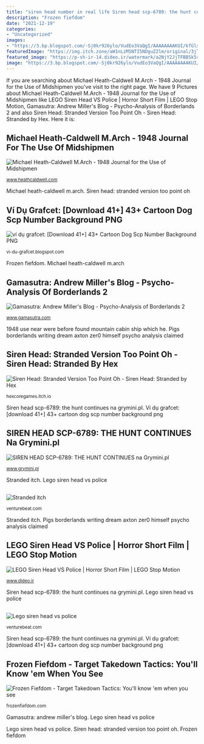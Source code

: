 ```yaml
---
title: "siren head number in real life Siren head scp-6789: the hunt continues na grymini.pl"
description: "Frozen fiefdom"
date: "2021-12-19"
categories:
- "Uncategorized"
images:
- "https://3.bp.blogspot.com/-Sj0kr926ylo/VudEo3VaQgI/AAAAAAAAKUI/kfGlsMoSGY8S-ibQkAIAM-RAF9X9Z_Zqw/s1600/Axton.jpg"
featuredImage: "https://img.itch.zone/aW1nLzM5NTI5NDguZ2lm/original/3jTXxi.gif"
featured_image: "https://p-sh-ir-14.dideo.ir/watermark/a2NjY2JjTFBBSk5rZnYyT1dMWURJV1lnSC9SZ2NzYVZmaWZKL3ZpL2NaNjNybDZoeWhKcnJQM1FWVmZNRVZqb2RUM04zVHFKcWZDTlp2SDlRZmtyN3VjRDhwRzk5N1VUcFRuYit3cWd0N0ZRQ29DdGt6aTNkVjEwSG16YjFJVlJvbTRQd1FwNG83aWp1RS9WMEJrMFZnZ3ZBS2gvNlRNQmxjbEk5TmZUVzlVcDZ2VnZWalNVNkdydUwrcTRwNkVRT043VWFpVTRCNGNsVjFnTWNWME9TVCtXd0N5bkpxL09NV0psSmZNT2V2U0FxTW5zYXp4SEFGMFJRNnl4a3RXVA=="
image: "https://3.bp.blogspot.com/-Sj0kr926ylo/VudEo3VaQgI/AAAAAAAAKUI/kfGlsMoSGY8S-ibQkAIAM-RAF9X9Z_Zqw/s1600/Axton.jpg"
---
```


If you are searching about Michael Heath-Caldwell M.Arch - 1948 Journal for the Use of Midshipmen you've visit to the right page. We have 9 Pictures about Michael Heath-Caldwell M.Arch - 1948 Journal for the Use of Midshipmen like LEGO Siren Head VS Police | Horror Short Film | LEGO Stop Motion, Gamasutra: Andrew Miller&#039;s Blog - Psycho-Analysis of Borderlands 2 and also Siren Head: Stranded Version Too Point Oh - Siren Head: Stranded by Hex. Here it is:

## Michael Heath-Caldwell M.Arch - 1948 Journal For The Use Of Midshipmen

![Michael Heath-Caldwell M.Arch - 1948 Journal for the Use of Midshipmen](http://heathcaldwell.com/yahoo_site_admin/assets/images/James_Heath-Caldwell_1948.10313733_std.jpg "Gamasutra: andrew miller&#039;s blog")

<small>www.heathcaldwell.com</small>

Michael heath-caldwell m.arch. Siren head: stranded version too point oh

## Ví Dụ Grafcet: [Download 41+] 43+ Cartoon Dog Scp Number Background PNG

![ví dụ grafcet: [Download 41+] 43+ Cartoon Dog Scp Number Background PNG](https://images-na.ssl-images-amazon.com/images/I/61RUOc3cOtL._AC_UX385_.jpg "Pigs borderlands writing dream axton zer0 himself psycho analysis claimed")

<small>vi-du-grafcet.blogspot.com</small>

Frozen fiefdom. Michael heath-caldwell m.arch

## Gamasutra: Andrew Miller&#039;s Blog - Psycho-Analysis Of Borderlands 2

![Gamasutra: Andrew Miller&#039;s Blog - Psycho-Analysis of Borderlands 2](https://3.bp.blogspot.com/-Sj0kr926ylo/VudEo3VaQgI/AAAAAAAAKUI/kfGlsMoSGY8S-ibQkAIAM-RAF9X9Z_Zqw/s1600/Axton.jpg "Know don chinese ll template any jeff coincidences readers believe fiefdom together frozen person received things words truth")

<small>www.gamasutra.com</small>

1948 use near were before found mountain cabin ship which he. Pigs borderlands writing dream axton zer0 himself psycho analysis claimed

## Siren Head: Stranded Version Too Point Oh - Siren Head: Stranded By Hex

![Siren Head: Stranded Version Too Point Oh - Siren Head: Stranded by Hex](https://img.itch.zone/aW1nLzM5NTI5NDguZ2lm/original/3jTXxi.gif "Gamasutra: andrew miller&#039;s blog")

<small>hexcoregames.itch.io</small>

Siren head scp-6789: the hunt continues na grymini.pl. Ví dụ grafcet: [download 41+] 43+ cartoon dog scp number background png

## SIREN HEAD SCP-6789: THE HUNT CONTINUES Na Grymini.pl

![SIREN HEAD SCP-6789: THE HUNT CONTINUES na Grymini.pl](https://www2.minijuegosgratis.com/v3/games/thumbnails/235969_1.jpg "Pigs borderlands writing dream axton zer0 himself psycho analysis claimed")

<small>www.grymini.pl</small>

Stranded itch. Lego siren head vs police

## 

![](https://venturebeat.com/wp-content/uploads/2019/10/microsoft-surface-event-surface-earbuds-2.jpg?w=800 "Stranded itch")

<small>venturebeat.com</small>

Stranded itch. Pigs borderlands writing dream axton zer0 himself psycho analysis claimed

## LEGO Siren Head VS Police | Horror Short Film | LEGO Stop Motion

![LEGO Siren Head VS Police | Horror Short Film | LEGO Stop Motion](https://p-sh-ir-14.dideo.ir/watermark/a2NjY2JjTFBBSk5rZnYyT1dMWURJV1lnSC9SZ2NzYVZmaWZKL3ZpL2NaNjNybDZoeWhKcnJQM1FWVmZNRVZqb2RUM04zVHFKcWZDTlp2SDlRZmtyN3VjRDhwRzk5N1VUcFRuYit3cWd0N0ZRQ29DdGt6aTNkVjEwSG16YjFJVlJvbTRQd1FwNG83aWp1RS9WMEJrMFZnZ3ZBS2gvNlRNQmxjbEk5TmZUVzlVcDZ2VnZWalNVNkdydUwrcTRwNkVRT043VWFpVTRCNGNsVjFnTWNWME9TVCtXd0N5bkpxL09NV0psSmZNT2V2U0FxTW5zYXp4SEFGMFJRNnl4a3RXVA== "Gamasutra: andrew miller&#039;s blog")

<small>www.dideo.ir</small>

Siren head scp-6789: the hunt continues na grymini.pl. Lego siren head vs police

## 

![](https://venturebeat.com/wp-content/uploads/2019/09/Beacon_Portrait_altScreen_PR.png?w=800 "Lego siren head vs police")

<small>venturebeat.com</small>

Siren head scp-6789: the hunt continues na grymini.pl. Ví dụ grafcet: [download 41+] 43+ cartoon dog scp number background png

## Frozen Fiefdom - Target Takedown Tactics: You&#039;ll Know &#039;em When You See

![Frozen Fiefdom - Target Takedown Tactics: You&#039;ll know &#039;em when you see](http://www.frozenfiefdom.com/yahoo_site_admin/assets/images/Chinese_Laundry_6_18_14.169105350_std.jpg "Ví dụ grafcet: [download 41+] 43+ cartoon dog scp number background png")

<small>frozenfiefdom.com</small>

Gamasutra: andrew miller&#039;s blog. Lego siren head vs police

Lego siren head vs police. Siren head: stranded version too point oh. Frozen fiefdom
